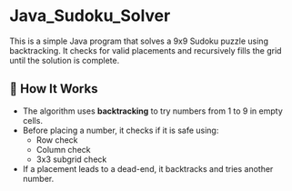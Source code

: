 # Java_Sudoku_Solver

This is a simple Java program that solves a 9x9 Sudoku puzzle using backtracking. It checks for valid placements and recursively fills the grid until the solution is complete.

## 🧠 How It Works

- The algorithm uses **backtracking** to try numbers from 1 to 9 in empty cells.
- Before placing a number, it checks if it is safe using:
  - Row check
  - Column check
  - 3x3 subgrid check
- If a placement leads to a dead-end, it backtracks and tries another number.
